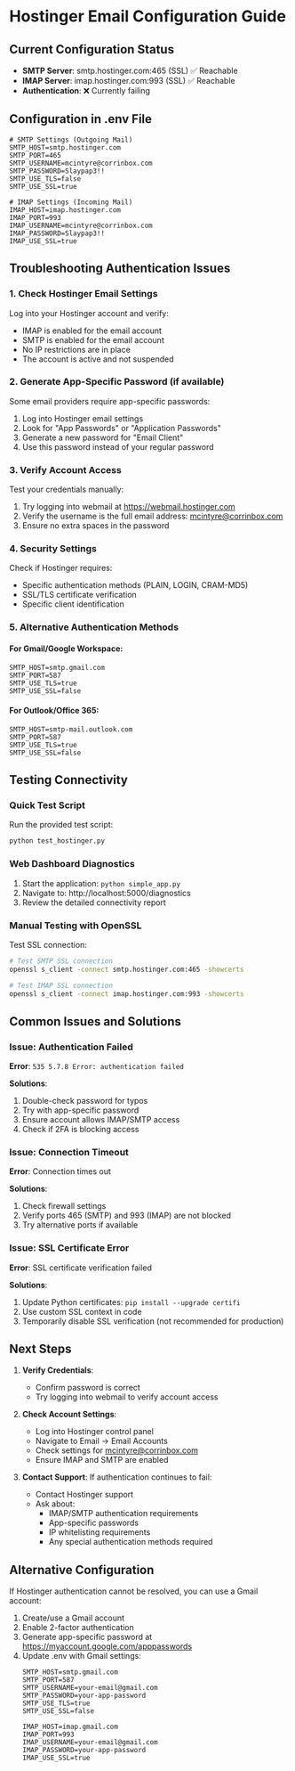 # Hostinger Email Configuration Guide

## Current Configuration Status
- **SMTP Server**: smtp.hostinger.com:465 (SSL) ✅ Reachable
- **IMAP Server**: imap.hostinger.com:993 (SSL) ✅ Reachable
- **Authentication**: ❌ Currently failing

## Configuration in .env File

```env
# SMTP Settings (Outgoing Mail)
SMTP_HOST=smtp.hostinger.com
SMTP_PORT=465
SMTP_USERNAME=mcintyre@corrinbox.com
SMTP_PASSWORD=Slaypap3!!
SMTP_USE_TLS=false
SMTP_USE_SSL=true

# IMAP Settings (Incoming Mail)
IMAP_HOST=imap.hostinger.com
IMAP_PORT=993
IMAP_USERNAME=mcintyre@corrinbox.com
IMAP_PASSWORD=Slaypap3!!
IMAP_USE_SSL=true
```

## Troubleshooting Authentication Issues

### 1. Check Hostinger Email Settings
Log into your Hostinger account and verify:
- IMAP is enabled for the email account
- SMTP is enabled for the email account
- No IP restrictions are in place
- The account is active and not suspended

### 2. Generate App-Specific Password (if available)
Some email providers require app-specific passwords:
1. Log into Hostinger email settings
2. Look for "App Passwords" or "Application Passwords"
3. Generate a new password for "Email Client"
4. Use this password instead of your regular password

### 3. Verify Account Access
Test your credentials manually:
1. Try logging into webmail at https://webmail.hostinger.com
2. Verify the username is the full email address: mcintyre@corrinbox.com
3. Ensure no extra spaces in the password

### 4. Security Settings
Check if Hostinger requires:
- Specific authentication methods (PLAIN, LOGIN, CRAM-MD5)
- SSL/TLS certificate verification
- Specific client identification

### 5. Alternative Authentication Methods

#### For Gmail/Google Workspace:
```env
SMTP_HOST=smtp.gmail.com
SMTP_PORT=587
SMTP_USE_TLS=true
SMTP_USE_SSL=false
```

#### For Outlook/Office 365:
```env
SMTP_HOST=smtp-mail.outlook.com
SMTP_PORT=587
SMTP_USE_TLS=true
SMTP_USE_SSL=false
```

## Testing Connectivity

### Quick Test Script
Run the provided test script:
```bash
python test_hostinger.py
```

### Web Dashboard Diagnostics
1. Start the application: `python simple_app.py`
2. Navigate to: http://localhost:5000/diagnostics
3. Review the detailed connectivity report

### Manual Testing with OpenSSL
Test SSL connection:
```bash
# Test SMTP SSL connection
openssl s_client -connect smtp.hostinger.com:465 -showcerts

# Test IMAP SSL connection
openssl s_client -connect imap.hostinger.com:993 -showcerts
```

## Common Issues and Solutions

### Issue: Authentication Failed
**Error**: `535 5.7.8 Error: authentication failed`

**Solutions**:
1. Double-check password for typos
2. Try with app-specific password
3. Ensure account allows IMAP/SMTP access
4. Check if 2FA is blocking access

### Issue: Connection Timeout
**Error**: Connection times out

**Solutions**:
1. Check firewall settings
2. Verify ports 465 (SMTP) and 993 (IMAP) are not blocked
3. Try alternative ports if available

### Issue: SSL Certificate Error
**Error**: SSL certificate verification failed

**Solutions**:
1. Update Python certificates: `pip install --upgrade certifi`
2. Use custom SSL context in code
3. Temporarily disable SSL verification (not recommended for production)

## Next Steps

1. **Verify Credentials**:
   - Confirm password is correct
   - Try logging into webmail to verify account access

2. **Check Account Settings**:
   - Log into Hostinger control panel
   - Navigate to Email → Email Accounts
   - Check settings for mcintyre@corrinbox.com
   - Ensure IMAP and SMTP are enabled

3. **Contact Support**:
   If authentication continues to fail:
   - Contact Hostinger support
   - Ask about:
     - IMAP/SMTP authentication requirements
     - App-specific passwords
     - IP whitelisting requirements
     - Any special authentication methods required

## Alternative Configuration

If Hostinger authentication cannot be resolved, you can use a Gmail account:

1. Create/use a Gmail account
2. Enable 2-factor authentication
3. Generate app-specific password at https://myaccount.google.com/apppasswords
4. Update .env with Gmail settings:
   ```env
   SMTP_HOST=smtp.gmail.com
   SMTP_PORT=587
   SMTP_USERNAME=your-email@gmail.com
   SMTP_PASSWORD=your-app-password
   SMTP_USE_TLS=true
   SMTP_USE_SSL=false
   
   IMAP_HOST=imap.gmail.com
   IMAP_PORT=993
   IMAP_USERNAME=your-email@gmail.com
   IMAP_PASSWORD=your-app-password
   IMAP_USE_SSL=true
   ```